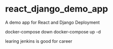 # react_django_demo_app
A demo app for React and Django Deployment

docker-compose down
docker-compose up -d

learing jenkins is good for career
